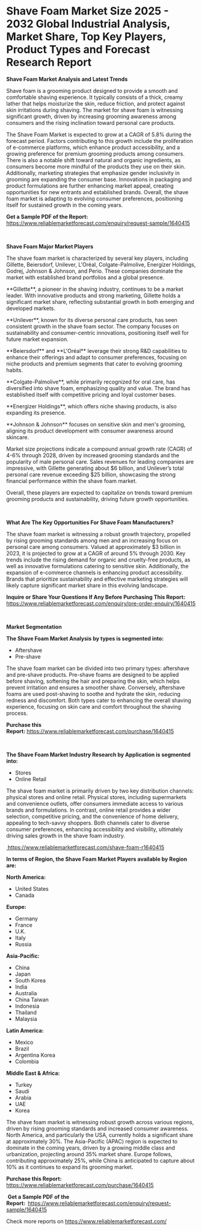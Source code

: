 <p><h1>Shave Foam Market Size 2025 - 2032 Global Industrial Analysis, Market Share, Top Key Players, Product Types and Forecast Research Report</h1></p><p><strong>Shave Foam Market Analysis and Latest Trends</strong></p>
<p><p>Shave foam is a grooming product designed to provide a smooth and comfortable shaving experience. It typically consists of a thick, creamy lather that helps moisturize the skin, reduce friction, and protect against skin irritations during shaving. The market for shave foam is witnessing significant growth, driven by increasing grooming awareness among consumers and the rising inclination toward personal care products.</p><p>The Shave Foam Market is expected to grow at a CAGR of 5.8% during the forecast period. Factors contributing to this growth include the proliferation of e-commerce platforms, which enhance product accessibility, and a growing preference for premium grooming products among consumers. There is also a notable shift toward natural and organic ingredients, as consumers become more mindful of the products they use on their skin. Additionally, marketing strategies that emphasize gender inclusivity in grooming are expanding the consumer base. Innovations in packaging and product formulations are further enhancing market appeal, creating opportunities for new entrants and established brands. Overall, the shave foam market is adapting to evolving consumer preferences, positioning itself for sustained growth in the coming years.</p></p>
<p><strong>Get a Sample PDF of the Report:&nbsp;</strong> <a href="https://www.reliablemarketforecast.com/enquiry/request-sample/1640415?utm_campaign=2210&utm_medium=2&utm_source=Github&utm_content=ia&utm_term=06022025&utm_id=shave-foam">https://www.reliablemarketforecast.com/enquiry/request-sample/1640415</a></p>
<p>&nbsp;</p>
<p><strong>Shave Foam Major Market Players</strong></p>
<p><p>The shave foam market is characterized by several key players, including Gillette, Beiersdorf, Unilever, L'Oréal, Colgate-Palmolive, Energizer Holdings, Godrej, Johnson & Johnson, and Perio. These companies dominate the market with established brand portfolios and a global presence.</p><p>**Gillette**, a pioneer in the shaving industry, continues to be a market leader. With innovative products and strong marketing, Gillette holds a significant market share, reflecting substantial growth in both emerging and developed markets. </p><p>**Unilever**, known for its diverse personal care products, has seen consistent growth in the shave foam sector. The company focuses on sustainability and consumer-centric innovations, positioning itself well for future market expansion. </p><p>**Beiersdorf** and **L'Oréal** leverage their strong R&D capabilities to enhance their offerings and adapt to consumer preferences, focusing on niche products and premium segments that cater to evolving grooming habits.</p><p>**Colgate-Palmolive**, while primarily recognized for oral care, has diversified into shave foam, emphasizing quality and value. The brand has established itself with competitive pricing and loyal customer bases.</p><p>**Energizer Holdings**, which offers niche shaving products, is also expanding its presence. </p><p>**Johnson & Johnson** focuses on sensitive skin and men's grooming, aligning its product development with consumer awareness around skincare. </p><p>Market size projections indicate a compound annual growth rate (CAGR) of 4-6% through 2028, driven by increased grooming standards and the popularity of male personal care. Sales revenues for leading companies are impressive, with Gillette generating about $6 billion, and Unilever’s total personal care revenue exceeding $25 billion, showcasing the strong financial performance within the shave foam market. </p><p>Overall, these players are expected to capitalize on trends toward premium grooming products and sustainability, driving future growth opportunities.</p></p>
<p>&nbsp;</p>
<p><strong>What Are The Key Opportunities For Shave Foam Manufacturers?</strong></p>
<p><p>The shave foam market is witnessing a robust growth trajectory, propelled by rising grooming standards among men and an increasing focus on personal care among consumers. Valued at approximately $3 billion in 2023, it is projected to grow at a CAGR of around 5% through 2030. Key trends include the rising demand for organic and cruelty-free products, as well as innovative formulations catering to sensitive skin. Additionally, the expansion of e-commerce channels is enhancing product accessibility. Brands that prioritize sustainability and effective marketing strategies will likely capture significant market share in this evolving landscape.</p></p>
<p><strong>Inquire or Share Your Questions If Any Before Purchasing This Report:</strong> <a href="https://www.reliablemarketforecast.com/enquiry/pre-order-enquiry/1640415?utm_campaign=2210&utm_medium=2&utm_source=Github&utm_content=ia&utm_term=06022025&utm_id=shave-foam">https://www.reliablemarketforecast.com/enquiry/pre-order-enquiry/1640415</a></p>
<p>&nbsp;</p>
<p><strong>Market Segmentation</strong></p>
<p><strong>The Shave Foam Market Analysis by types is segmented into:</strong></p>
<p><ul><li>Aftershave</li><li>Pre-shave</li></ul></p>
<p><p>The shave foam market can be divided into two primary types: aftershave and pre-shave products. Pre-shave foams are designed to be applied before shaving, softening the hair and preparing the skin, which helps prevent irritation and ensures a smoother shave. Conversely, aftershave foams are used post-shaving to soothe and hydrate the skin, reducing redness and discomfort. Both types cater to enhancing the overall shaving experience, focusing on skin care and comfort throughout the shaving process.</p></p>
<p><strong>Purchase this Report:&nbsp;</strong><a href="https://www.reliablemarketforecast.com/purchase/1640415?utm_campaign=2210&utm_medium=2&utm_source=Github&utm_content=ia&utm_term=06022025&utm_id=shave-foam">https://www.reliablemarketforecast.com/purchase/1640415</a></p>
<p>&nbsp;</p>
<p><strong>The Shave Foam Market Industry Research by Application is segmented into:</strong></p>
<p><ul><li>Stores</li><li>Online Retail</li></ul></p>
<p><p>The shave foam market is primarily driven by two key distribution channels: physical stores and online retail. Physical stores, including supermarkets and convenience outlets, offer consumers immediate access to various brands and formulations. In contrast, online retail provides a wider selection, competitive pricing, and the convenience of home delivery, appealing to tech-savvy shoppers. Both channels cater to diverse consumer preferences, enhancing accessibility and visibility, ultimately driving sales growth in the shave foam industry.</p></p>
<p><a href="https://www.reliablemarketforecast.com/shave-foam-r1640415?utm_campaign=2210&utm_medium=2&utm_source=Github&utm_content=ia&utm_term=06022025&utm_id=shave-foam">&nbsp;https://www.reliablemarketforecast.com/shave-foam-r1640415</a></p>
<p><strong>In terms of Region, the Shave Foam Market Players available by Region are:</strong></p>
<p>
    <p> <strong> North America: </strong>
        <ul>
            <li>United States</li>
            <li>Canada</li>
        </ul>
        </p> 
    <p> <strong> Europe: </strong>
        <ul>
            <li>Germany</li>
            <li>France</li>
            <li>U.K.</li>
            <li>Italy</li>
            <li>Russia</li>
        </ul>
        </p> 
    <p> <strong> Asia-Pacific: </strong>
        <ul>
            <li>China</li>
            <li>Japan</li>
            <li>South Korea</li>
            <li>India</li>
            <li>Australia</li>
            <li>China Taiwan</li>
            <li>Indonesia</li>
            <li>Thailand</li>
            <li>Malaysia</li>
        </ul>
        </p> 
    <p> <strong> Latin America: </strong>
        <ul>
            <li>Mexico</li>
            <li>Brazil</li>
            <li>Argentina Korea</li>
            <li>Colombia</li>
        </ul>
        </p> 
    <p> <strong> Middle East & Africa: </strong>
        <ul>
            <li>Turkey</li>
            <li>Saudi</li>
            <li>Arabia</li>
            <li>UAE</li>
            <li>Korea</li>
        </ul>
    </p>
    </p>
<p><p>The shave foam market is witnessing robust growth across various regions, driven by rising grooming standards and increased consumer awareness. North America, and particularly the USA, currently holds a significant share at approximately 30%. The Asia-Pacific (APAC) region is expected to dominate in the coming years, driven by a growing middle class and urbanization, projecting around 35% market share. Europe follows, contributing approximately 25%, while China is anticipated to capture about 10% as it continues to expand its grooming market.</p></p>
<p><strong>Purchase this Report: </strong><a href="https://www.reliablemarketforecast.com/purchase/1640415?utm_campaign=2210&utm_medium=2&utm_source=Github&utm_content=ia&utm_term=06022025&utm_id=shave-foam">https://www.reliablemarketforecast.com/purchase/1640415</a></p>
<p>&nbsp;<strong>Get a Sample PDF of the Report:&nbsp;&nbsp;</strong><a href="https://www.reliablemarketforecast.com/enquiry/request-sample/1640415?utm_campaign=2210&utm_medium=2&utm_source=Github&utm_content=ia&utm_term=06022025&utm_id=shave-foam">https://www.reliablemarketforecast.com/enquiry/request-sample/1640415</a></p>
<p><strong></strong></p>
<p>Check more reports on <a href="https://www.reliablemarketforecast.com/?utm_campaign=2210&utm_medium=2&utm_source=Github&utm_content=ia&utm_term=06022025&utm_id=shave-foam">https://www.reliablemarketforecast.com/</a></p>